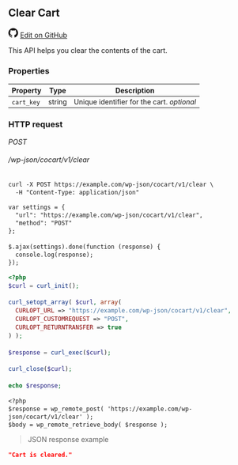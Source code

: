 ## Clear Cart ##

<img src="images/github.svg" width="20" height="20" alt="GitHub Mark Logo"> [Edit on GitHub](https://github.com/co-cart/co-cart-docs/blob/master/source/includes/cocart-v1/_clear-cart.md)

This API helps you clear the contents of the cart.

### Properties ###

| Property   | Type   | Description                                                              |
| ---------- | ------ | ------------------------------------------------------------------------ |
| `cart_key` | string | Unique identifier for the cart. <i class="label label-info">optional</i> |

### HTTP request ###

<div class="api-endpoint">
  <div class="endpoint-data">
    <i class="label label-post">POST</i>
    <h6>/wp-json/cocart/v1/clear</h6>
  </div>
</div>

```shell
curl -X POST https://example.com/wp-json/cocart/v1/clear \
  -H "Content-Type: application/json"
```

```javascript--jquery
var settings = {
  "url": "https://example.com/wp-json/cocart/v1/clear",
  "method": "POST"
};

$.ajax(settings).done(function (response) {
  console.log(response);
});
```

```php
<?php
$curl = curl_init();

curl_setopt_array( $curl, array(
  CURLOPT_URL => "https://example.com/wp-json/cocart/v1/clear",
  CURLOPT_CUSTOMREQUEST => "POST",
  CURLOPT_RETURNTRANSFER => true
) );

$response = curl_exec($curl);

curl_close($curl);

echo $response;
```

```php--wp-http-api
<?php
$response = wp_remote_post( 'https://example.com/wp-json/cocart/v1/clear' );
$body = wp_remote_retrieve_body( $response );
```

> JSON response example

```json
"Cart is cleared."
```
